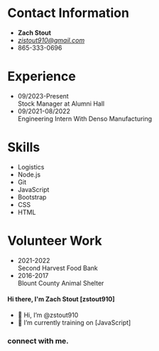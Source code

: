 # Contact Information
- **Zach Stout**<br/>
- *zistout910@gmail.com*<br/>
- 865-333-0696
# Experience
- 09/2023-Present<br/>
Stock Manager at Alumni Hall
- 09/2021-08/2022<br/>
Engineering Intern With Denso Manufacturing
# Skills
- Logistics
- Node.js
- Git
- JavaScript
- Bootstrap
- CSS
- HTML
# Volunteer Work
- 2021-2022<br/>
Second Harvest Food Bank
- 2016-2017<br/>
Blount County Animal Shelter
#### Hi there, I'm Zach Stout [zstout910]
- 👋 Hi, I’m @zstout910
- 🌱 I’m currently training on [JavaScript]

### connect with me.

<!---
zstout910/zstout910 is a ✨ special ✨ repository because its `README.md` (this file) appears on your GitHub profile.
You can click the Preview link to take a look at your changes.
--->


